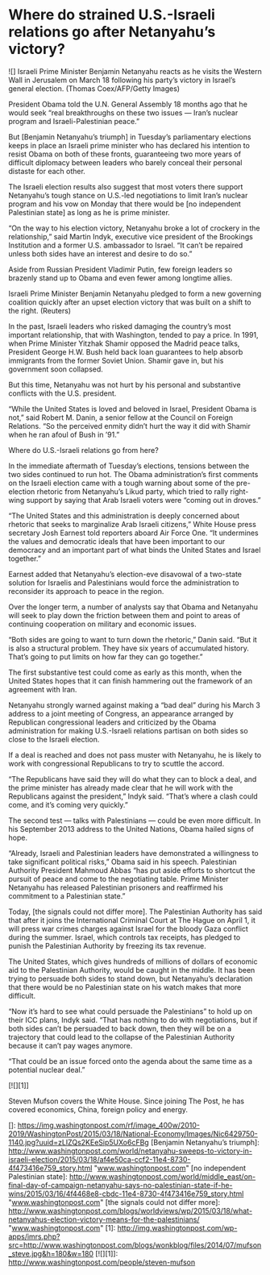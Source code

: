 # Where do strained U.S.-Israeli relations go after Netanyahu’s victory?

![] Israeli Prime Minister Benjamin Netanyahu reacts as he visits the Western Wall in Jerusalem on March 18 following his party’s victory in Israel’s general election. (Thomas Coex/AFP/Getty Images)

President Obama told the U.N. General Assembly 18 months ago that he would seek “real breakthroughs on these two issues — Iran’s nuclear program and ­Israeli-Palestinian peace.”

But [Benjamin Netanyahu’s triumph] in Tuesday’s parliamentary elections keeps in place an Israeli prime minister who has declared his intention to resist Obama on both of these fronts, guaranteeing two more years of difficult diplomacy between leaders who barely conceal their personal distaste for each other.

The Israeli election results also suggest that most voters there support Netanyahu’s tough stance on U.S.-led negotiations to limit Iran’s nuclear program and his vow on Monday that there would be [no independent Palestinian state] as long as he is prime minister.

“On the way to his election victory, Netanyahu broke a lot of crockery in the relationship,” said Martin Indyk, executive vice president of the Brookings Institution and a former U.S. ambassador to Israel. “It can’t be repaired unless both sides have an interest and desire to do so.”

Aside from Russian President Vladi­mir Putin, few foreign leaders so brazenly stand up to Obama and even fewer among longtime allies.

Israeli Prime Minister Benjamin Netanyahu pledged to form a new governing coalition quickly after an upset election victory that was built on a shift to the right. (Reuters)

In the past, Israeli leaders who risked damaging the country’s most important relationship, that with Washington, tended to pay a price. In 1991, when Prime Minister Yitzhak Shamir opposed the Madrid peace talks, President George H.W. Bush held back loan guarantees to help absorb immigrants from the former Soviet Union. Shamir gave in, but his government soon collapsed.

But this time, Netanyahu was not hurt by his personal and substantive conflicts with the U.S. president.

“While the United States is loved and beloved in Israel, President Obama is not,” said Robert M. Danin, a senior fellow at the Council on Foreign Relations. “So the perceived enmity didn’t hurt the way it did with Shamir when he ran afoul of Bush in ’91.”

Where do U.S.-Israeli relations go from here?

In the immediate aftermath of Tuesday’s elections, tensions between the two sides continued to run hot. The Obama administration’s first comments on the Israeli election came with a tough warning about some of the pre-election rhetoric from Netanyahu’s Likud party, which tried to rally right-wing support by saying that Arab Israeli voters were “coming out in droves.”

“The United States and this administration is deeply concerned about rhetoric that seeks to marginalize Arab Israeli citizens,” White House press secretary Josh Earnest told reporters aboard Air Force One. “It undermines the values and democratic ideals that have been important to our democracy and an important part of what binds the United States and Israel together.”

Earnest added that Netan­yahu’s election-eve disavowal of a two-state solution for Israelis and Palestinians would force the administration to reconsider its approach to peace in the region.

Over the longer term, a number of analysts say that Obama and Netan­yahu will seek to play down the friction between them and point to areas of continuing cooperation on military and economic issues.

“Both sides are going to want to turn down the rhetoric,” Danin said. “But it is also a structural problem. They have six years of accumulated history. That’s going to put limits on how far they can go together.”

The first substantive test could come as early as this month, when the United States hopes that it can finish hammering out the framework of an agreement with Iran.

Netanyahu strongly warned against making a “bad deal” during his March 3 address to a joint meeting of Congress, an appearance arranged by Republican congressional leaders and criticized by the Obama administration for making U.S.-Israeli relations partisan on both sides so close to the Israeli election.

If a deal is reached and does not pass muster with Netanyahu, he is likely to work with congressional Republicans to try to scuttle the accord.

“The Republicans have said they will do what they can to block a deal, and the prime minister has already made clear that he will work with the Republicans against the president,” Indyk said. “That’s where a clash could come, and it’s coming very quickly.”

The second test — talks with Palestinians — could be even more difficult. In his September 2013 address to the United Nations, Obama hailed signs of hope.

“Already, Israeli and Palestinian leaders have demonstrated a willingness to take significant political risks,” Obama said in his speech. Palestinian Authority President Mahmoud Abbas “has put aside efforts to shortcut the pursuit of peace and come to the negotiating table. Prime Minister Netanyahu has released Palestinian prisoners and reaffirmed his commitment to a Palestinian state.”

Today, [the signals could not differ more]. The Palestinian Authority has said that after it joins the International Criminal Court at The Hague on April 1, it will press war crimes charges against Israel for the bloody Gaza conflict during the summer. Israel, which controls tax receipts, has pledged to punish the Palestinian Authority by freezing its tax revenue.

The United States, which gives hundreds of millions of dollars of economic aid to the Palestinian Authority, would be caught in the middle. It has been trying to persuade both sides to stand down, but Netanyahu’s declaration that there would be no Palestinian state on his watch makes that more difficult.

“Now it’s hard to see what could persuade the Palestinians” to hold up on their ICC plans, Indyk said. “That has nothing to do with negotiations, but if both sides can’t be persuaded to back down, then they will be on a trajectory that could lead to the collapse of the Palestinian Authority because it can’t pay wages anymore.

“That could be an issue forced onto the agenda about the same time as a potential nuclear deal.”

[![][1]]

Steven Mufson covers the White House. Since joining The Post, he has covered economics, China, foreign policy and energy.

  []: https://img.washingtonpost.com/rf/image_400w/2010-2019/WashingtonPost/2015/03/18/National-Economy/Images/Nic6429750-1140.jpg?uuid=zLIZQs2KEeSip5UXo6cFBg
  [Benjamin Netanyahu’s triumph]: http://www.washingtonpost.com/world/netanyahu-sweeps-to-victory-in-israeli-election/2015/03/18/af4e50ca-ccf2-11e4-8730-4f473416e759_story.html "www.washingtonpost.com"
  [no independent Palestinian state]: http://www.washingtonpost.com/world/middle_east/on-final-day-of-campaign-netanyahu-says-no-palestinian-state-if-he-wins/2015/03/16/4f4468e8-cbdc-11e4-8730-4f473416e759_story.html "www.washingtonpost.com"
  [the signals could not differ more]: http://www.washingtonpost.com/blogs/worldviews/wp/2015/03/18/what-netanyahus-election-victory-means-for-the-palestinians/ "www.washingtonpost.com"
  [1]: http://img.washingtonpost.com/wp-apps/imrs.php?src=http://www.washingtonpost.com/blogs/wonkblog/files/2014/07/mufson_steve.jpg&h=180&w=180
  [![][1]]: http://www.washingtonpost.com/people/steven-mufson
